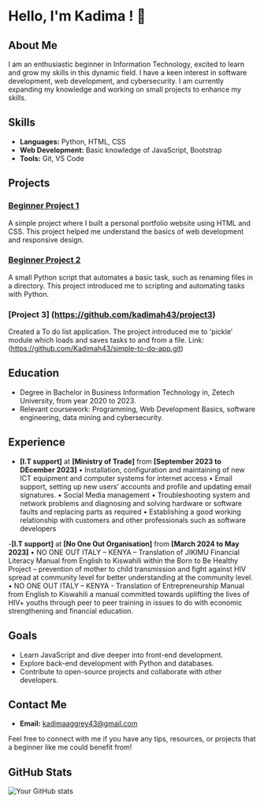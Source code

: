 # Hello, I'm Kadima ! 👋

## About Me
I am an enthusiastic beginner in Information Technology, excited to learn and grow my skills in this dynamic field. I have a keen interest in software development, web development, and cybersecurity. I am currently expanding my knowledge and working on small projects to enhance my skills.

## Skills
- **Languages:** Python, HTML, CSS
- **Web Development:** Basic knowledge of JavaScript, Bootstrap
- **Tools:** Git, VS Code

## Projects
### [Beginner Project 1](https://github.com/kadimah43/beginner-project1)
A simple project where I built a personal portfolio website using HTML and CSS. This project helped me understand the basics of web development and responsive design.

### [Beginner Project 2](https://github.com/kadimah43/beginner-project2)
A small Python script that automates a basic task, such as renaming files in a directory. This project introduced me to scripting and automating tasks with Python.
### [Project 3] (https://github.com/kadimah43/project3)
Created a To do list application. The project introduced me to 'pickle' module which loads and saves tasks to and from a file.
Link: (https://github.com/Kadimah43/simple-to-do-app.git)

## Education
- Degree in Bachelor in Business Information Technology in, Zetech University, from year 2020 to 2023.
- Relevant coursework: Programming, Web Development Basics, software engineering, data mining and cybersecurity.

## Experience
- **[I.T support]** at **[Ministry of Trade]** from **[September 2023 to DEcember 2023]**
  •	Installation, configuration and maintaining of new ICT equipment and computer systems for internet access
•	Email support, setting up new users’ accounts and profile and updating email signatures.
•	Social Media management
•	Troubleshooting system and network problems and diagnosing and solving hardware or software faults and replacing parts as required 
•	Establishing a good working relationship with customers and other professionals such as software developers

-**[I.T support]** at **[No One Out Organisation]** from **[March 2024 to May 2023]**
  •	NO ONE OUT ITALY – KENYA – Translation of JIKIMU Financial Literacy Manual from English to Kiswahili within the Born to Be Healthy Project – prevention of mother to child transmission and fight against HIV spread at community level for better understanding at the community level.
•	NO ONE OUT ITALY – KENYA - Translation of Entrepreneurship Manual from English to Kiswahili a manual committed towards uplifting the lives of HIV+ youths through peer to peer training in issues to do with economic strengthening and financial education. 



## Goals
- Learn JavaScript and dive deeper into front-end development.
- Explore back-end development with Python and databases.
- Contribute to open-source projects and collaborate with other developers.

## Contact Me
- **Email:** kadimaaggrey43@gmail.com

Feel free to connect with me if you have any tips, resources, or projects that a beginner like me could benefit from!

## GitHub Stats
![Your GitHub stats](https://github-readme-stats.vercel.app/api?username=kadimah43&show_icons=true&theme=radical)

